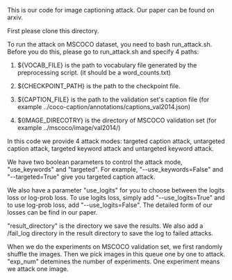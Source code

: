 
This is our code for image captioning attack. Our paper can be found on arxiv.

First please clone this directory.

To run the attack on MSCOCO dataset, you need to bash run_attack.sh. Before you do this, please go to run_attack.sh and specify 4 paths:

1. ${VOCAB_FILE} is the path to vocabulary file generated by the preprocessing script. (it should be a word_counts.txt)

2. ${CHECKPOINT_PATH} is the path to the checkpoint file.

3. ${CAPTION_FILE} is the path to the validation set's caption file (for example ../coco-caption/annotations/captions_val2014.json)

4. ${IMAGE_DIRECOTRY} is the directory of MSCOCO validation set (for example ../mscoco/image/val2014/)

In this code we provide 4 attack modes: targeted caption attack, untargeted caption attack, targeted keyword attack and untargeted keyword attack. 

We have two boolean parameters to control the attack mode, "use_keywords" and "targeted". For example, "--use_keywords=False" and "--targeted=True" give you targeted caption attack. 

We also have a parameter "use_logits" for you to choose between the logits loss or log-prob loss. To use logits loss, simply add "--use_logits=True" and to use log-prob loss, add "--use_logits=False". The detailed form of our losses can be find in our paper.

"result_directory" is the directory we save the results. We also add a /fail_log directory in the result directory to save the log to failed attacks. 

When we do the experiments on MSCOCO validation set, we first randomly shuffle the images. Then we pick images in this queue one by one to attack. "exp_num" detemines the number of experiments. One experiment means we attack one image.  
